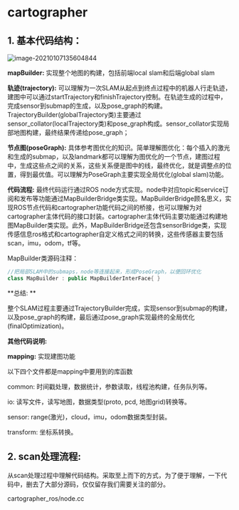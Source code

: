 # cartographer

## 1. 基本代码结构：

![image-20210107135604844](/home/zk/zk/ROBOT/learn_carto/carto_markdown_new/image-20210107135604844.png)

**mapBuilder:** 实现整个地图的构建，包括前端local slam和后端global slam

**轨迹(trajectory):** 可以理解为一次SLAM从起点到终点过程中的机器人行走轨迹，建图中可以通过startTrajectory和finishTrajectory控制。在轨迹生成的过程中，完成sensor到submap的生成，以及pose_graph的构建。TrajectoryBuilder(globalTrajectory类)主要通过sensor_collator(localTrajectory类)和pose_graph构成。sensor_collator实现局部地图构建，最终结果传递给pose_graph；

**节点图(poseGraph):** 具体参考图优化的知识。简单理解图优化：每个插入的激光和生成的submap，以及landmark都可以理解为图优化的一个节点，建图过程中，生成这些点之间的关系，这些关系便是图中的线，最终优化，就是调整点的位置，得到最优值。可以理解为PoseGraph主要实现全局优化(global slam)功能。

**代码流程:** 最终代码运行通过ROS node方式实现。node中对应topic和service订阅和发布等功能通过MapBuilderBridge类实现。MapBuilderBridge顾名思义，实现ROS节点代码和cartographer功能代码之间的桥接，也可以理解为对cartographer主体代码的接口封装。cartographer主体代码主要功能通过构建地图MapBuilder类实现。此外，MapBuilderBridge还包含sensorBridge类，实现传感信息ros格式和cartographer自定义格式之间的转换，这些传感器主要包括scan，imu，odom，tf等。

MapBuilder类源码注释：

```cpp
//把局部SLAM中的submaps，node等连接起来，形成PoseGraph，以便回环优化
class MapBuilder : public MapBuilderInterFace{ } 
```

**总结: **

整个SLAM过程主要通过TrajectoryBuilder完成，实现sensor到submap的构建，以及pose_graph的构建，最后通过pose_graph实现最终的全局优化(finalOptimization)。

**其他代码说明:**

**mapping:** 实现建图功能

以下四个文件都是mapping中要用到的库函数

common: 时间戳处理，数据统计，参数读取，线程池构建，任务队列等。

io: 读写文件，读写地图，数据类型(proto, pcd, 地图grid)转换等。

sensor: range(激光)，cloud，imu，odom数据类型封装。

transform: 坐标系转换。

## 2. scan处理流程: 

从scan处理过程中理解代码结构。采取至上而下的方式，为了便于理解，一下代码中，删去了大部分源码，仅仅留存我们需要关注的部分。

cartographer_ros/node.cc













